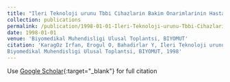 ```yaml
---
title: "Ileri Teknoloji urunu Tbbi Cihazlarin Bakim Onarimlarinin Hastane Organizasyonu Icindeki Klinik Muhendislik Birimleri Tarafndan Yapilmasinin Hasta Bakim Kalitesi Ve Verimlilige Etkileri"
collection: publications
permalink: /publication/1998-01-01-Ileri-Teknoloji-urunu-Tbbi-Cihazlarin-Bakim-Onarimlarinin-Hastane-Organizasyonu-Icindeki-Klinik-Muhendislik-Birimleri-Tarafndan-Yapilmasinin-Hasta-Bakim-Kalitesi-Ve-Verimlilige-Etkileri
date: 1998-01-01
venue: 'Biyomedikal Muhendisligi Ulusal Toplantsi, BIYOMUT'
citation: 'KaragOz Irfan, Erogul O, Bahadirlar Y, Ileri Teknoloji urunu Tbbi Cihazlarin Bakim Onarimlarinin Hastane Organizasyonu Icindeki Klinik Muhendislik Birimleri Tarafndan Yapilmasinin Hasta Bakim Kalitesi Ve Verimlilige Etkileri"
Biyomedikal Muhendisligi Ulusal Toplantsi, BIYOMUT, 1998'
---
```

Use [Google Scholar](https://scholar.google.com/scholar?q=Ileri+Teknoloji+urunu+Tbbi+Cihazlarin+Bakim+Onarimlarinin+Hastane+Organizasyonu+Icindeki+Klinik+Muhendislik+Birimleri+Tarafndan+Yapilmasinin+Hasta+Bakim+Kalitesi+Ve+Verimlilige+Etkileri){:target="_blank"} for full citation